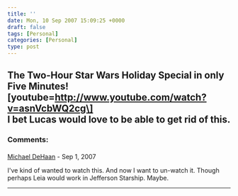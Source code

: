 ```yaml
---
title: ''
date: Mon, 10 Sep 2007 15:09:25 +0000
draft: false
tags: [Personal]
categories: [Personal]
type: post
---
```


**The Two-Hour Star Wars Holiday Special in only Five Minutes!** \[youtube=http://www.youtube.com/watch?v=asnVcbWQ2cg\]  
I bet Lucas would love to be able to get rid of this.
---
### Comments:
#### 
[Michael DeHaan](http://michaeldehaan.net/ "michael.dehaan@gmail.com") - <time datetime="2007-09-10 19:46:05">Sep 1, 2007</time>

I've kind of wanted to watch this. And now I want to un-watch it. Though perhaps Leia would work in Jefferson Starship. Maybe.
<hr />
